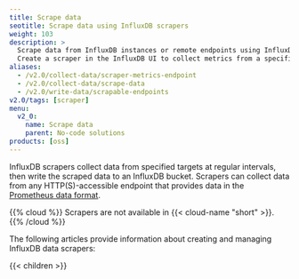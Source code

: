 ```yaml
---
title: Scrape data
seotitle: Scrape data using InfluxDB scrapers
weight: 103
description: >
  Scrape data from InfluxDB instances or remote endpoints using InfluxDB scrapers.
  Create a scraper in the InfluxDB UI to collect metrics from a specified target.
aliases:
  - /v2.0/collect-data/scraper-metrics-endpoint
  - /v2.0/collect-data/scrape-data
  - /v2.0/write-data/scrapable-endpoints
v2.0/tags: [scraper]
menu:
  v2_0:
    name: Scrape data
    parent: No-code solutions
products: [oss]
---
```


InfluxDB scrapers collect data from specified targets at regular intervals,
then write the scraped data to an InfluxDB bucket.
Scrapers can collect data from any HTTP(S)-accessible endpoint that provides data
in the [Prometheus data format](https://prometheus.io/docs/instrumenting/exposition_formats/).

{{% cloud %}}
Scrapers are not available in {{< cloud-name "short" >}}.
{{% /cloud %}}


The following articles provide information about creating and managing InfluxDB data scrapers:

{{< children >}}
